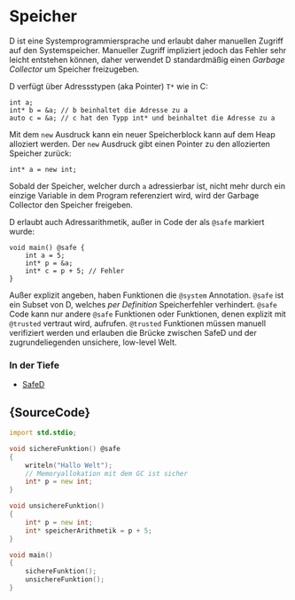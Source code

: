 # Speicher

D ist eine Systemprogrammiersprache und erlaubt daher manuellen Zugriff auf den Systemspeicher.
Manueller Zugriff impliziert jedoch das Fehler sehr leicht entstehen können, daher
verwendet D standardmäßig einen *Garbage Collector* um Speicher freizugeben.

D verfügt über Adressstypen (aka Pointer) `T*` wie in C:

    int a;
    int* b = &a; // b beinhaltet die Adresse zu a
    auto c = &a; // c hat den Typp int* und beinhaltet die Adresse zu a

Mit dem `new` Ausdruck kann ein neuer Speicherblock kann auf dem Heap alloziert
werden. Der `new` Ausdruck gibt einen Pointer zu den allozierten Speicher zurück:

    int* a = new int;

Sobald der Speicher, welcher durch `a` adressierbar ist, nicht mehr durch ein
einzige Variable in dem Program referenziert wird, wird der Garbage Collector den
Speicher freigeben.

D erlaubt auch Adressarithmetik, außer in Code der als `@safe` markiert wurde:

    void main() @safe {
        int a = 5;
        int* p = &a;
        int* c = p + 5; // Fehler
    }

Außer explizit angeben, haben Funktionen die `@system` Annotation.
`@safe` ist ein Subset von D, welches _per Definition_ Speicherfehler verhindert.
`@safe` Code kann nur andere `@safe` Funktionen oder Funktionen, denen explizit
mit `@trusted` vertraut wird, aufrufen.
`@trusted` Funktionen müssen manuell verifiziert werden und erlauben die Brücke
zwischen SafeD und der zugrundeliegenden unsichere, low-level Welt.

### In der Tiefe

* [SafeD](https://dlang.org/safed.html)

## {SourceCode}

```d
import std.stdio;

void sichereFunktion() @safe
{
    writeln("Hallo Welt");
    // Memoryallokation mit dem GC ist sicher
    int* p = new int;
}

void unsichereFunktion()
{
    int* p = new int;
    int* speicherArithmetik = p + 5;
}

void main()
{
    sichereFunktion();
    unsichereFunktion();
}
```
